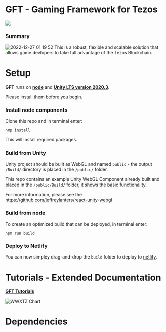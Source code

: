 # GFT - Gaming Framework for Tezos
[![](https://img.shields.io/badge/license-MIT-brightgreen)](LICENSE)

### Summary
![2022-12-27 01 19 52](https://user-images.githubusercontent.com/2120817/209650739-62a342eb-3da7-4c4a-b231-2a6326a4cb24.gif)
This is a robust, flexible and scalable solution that allows game devlopers to take full advantage of the Tezos Blockchain.

# Setup
**GFT** runs on [**node**](https://nodejs.org/en/) and [**Unity LTS version 2020.3**](https://unity.com/releases/editor/qa/lts-releases?version=2020.3). 

Please install them before you begin.
### Install node components
Clone this repo and in terminal enter: 

`nmp install`

This will install required packages.
### Build from Unity
Unity project should be built as WebGL and named `public` - the output `/Build/` directory is placed in the `/public/` folder.

This repo contains an example Unity WebGL Component already built and placed in the `/public/Build/` folder, it shows the basic functionality.

For more information, please see the https://github.com/jeffreylanters/react-unity-webgl

### Build from node
To create an optimized build that can be deployed, in terminal enter:

`npm run build`

### Deploy to Netlify
You can now simpley drag-and-drop the `build` folder to deploy to [netlify](https://app.netlify.com/drop).

# Tutorials - Extended Documentation 
[**GFT Tutorials**](https://blockchain-alchemy.gitbook.io/gft-gaming-framework-for-tezos/)

![WWXTZ Chart](https://user-images.githubusercontent.com/2120817/208210672-6b6dc30d-625d-4ee5-90c7-6221471f652b.jpg)

# Dependencies
